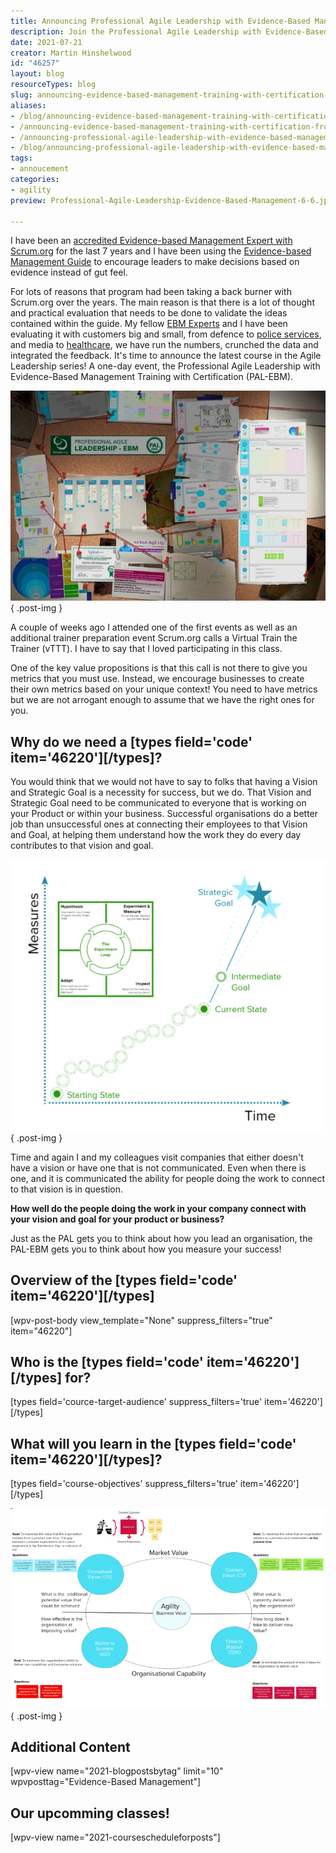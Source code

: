 ```yaml
---
title: Announcing Professional Agile Leadership with Evidence-Based Management Training  (PAL-EBM) from Scrum.org
description: Join the Professional Agile Leadership with Evidence-Based Management Training from Scrum.org. Enhance your leadership skills and create tailored metrics for success!
date: 2021-07-21
creator: Martin Hinshelwood
id: "46257"
layout: blog
resourceTypes: blog
slug: announcing-evidence-based-management-training-with-certification-from-scrum-org
aliases:
- /blog/announcing-evidence-based-management-training-with-certification-from-scrum-org
- /announcing-evidence-based-management-training-with-certification-from-scrum-org
- /announcing-professional-agile-leadership-with-evidence-based-management-training-(pal-ebm)-from-scrum-org
- /blog/announcing-professional-agile-leadership-with-evidence-based-management-training-(pal-ebm)-from-scrum-org
tags:
- annoucement
categories:
- agility
preview: Professional-Agile-Leadership-Evidence-Based-Management-6-6.jpg

---
```

I have been an [accredited Evidence-based Management Expert with Scrum.org](https://www.scrum.org/ebm-experts) for the last 7 years and I have been using the [Evidence-based Management Guide](https://nkdagility.com/the-evidence-based-management-guide-measuring-value-to-enable-improvement-and-agility/) to encourage leaders to make decisions based on evidence instead of gut feel.

For lots of reasons that program had been taking a back burner with Scrum.org over the years. The main reason is that there is a lot of thought and practical evaluation that needs to be done to validate the ideas contained within the guide. My fellow [EBM Experts](https://www.scrum.org/ebm-experts) and I have been evaluating it with customers big and small, from defence to [police services](https://nkdagility.com/blog/professional-organisational-change-ghana-police-service/), and media to [healthcare](https://nkdagility.com/blog/professional-scrum-everyone-organisation/), we have run the numbers, crunched the data and integrated the feedback. It's time to announce the latest course in the Agile Leadership series! A one-day event, the Professional Agile Leadership with Evidence-Based Management Training with Certification (PAL-EBM).

![](images/Professional-Agile-Leadership-Evidence-Based-Management-1080x720-5-5.jpg)
{ .post-img }

A couple of weeks ago I attended one of the first events as well as an additional trainer preparation event Scrum.org calls a Virtual Train the Trainer (vTTT). I have to say that I loved participating in this class.

One of the key value propositions is that this call is not there to give you metrics that you must use. Instead, we encourage businesses to create their own metrics based on your unique context! You need to have metrics but we are not arrogant enough to assume that we have the right ones for you.

## Why do we need a \[types field='code' item='46220'\]\[/types\]?

You would think that we would not have to say to folks that having a Vision and Strategic Goal is a necessity for success, but we do. That Vision and Strategic Goal need to be communicated to everyone that is working on your Product or within your business. Successful organisations do a better job than unsuccessful ones at connecting their employees to that Vision and Goal, at helping them understand how the work they do every day contributes to that vision and goal.

![](images/image-837x720-3-4.png)
{ .post-img }

Time and again I and my colleagues visit companies that either doesn't have a vision or have one that is not communicated. Even when there is one, and it is communicated the ability for people doing the work to connect to that vision is in question.

**How well do the people doing the work in your company connect with your vision and goal for your product or business?**

Just as the PAL gets you to think about how you lead an organisation, the PAL-EBM gets you to think about how you measure your success!

## Overview of the \[types field='code' item='46220'\]\[/types\] 

\[wpv-post-body view_template="None" suppress_filters="true" item="46220"\]

## Who is the \[types field='code' item='46220'\]\[/types\] for?

\[types field='cource-target-audience' suppress_filters='true' item='46220'\]\[/types\]

## What will you learn in the \[types field='code' item='46220'\]\[/types\]?

\[types field='course-objectives' suppress_filters='true' item='46220'\]\[/types\]

![](images/image-1-1133x720-1-1.png)
{ .post-img }

## Additional Content

\[wpv-view name="2021-blogpostsbytag" limit="10" wpvposttag="Evidence-Based Management"\]

## Our upcomming classes!

\[wpv-view name="2021-coursescheduleforposts"\]
